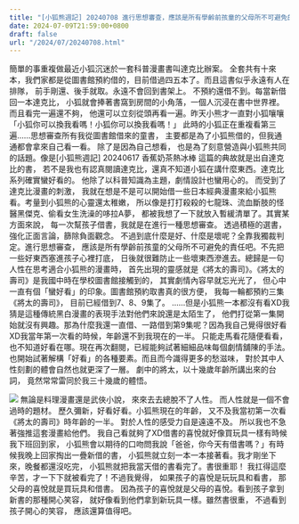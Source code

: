 ```yaml
---
title: "[小狐熊週記] 20240708 進行思想審查，應該是所有學齡前孩童的父母所不可避免的責任吧"
date: 2024-07-09T21:59:00+0800
draft: false
url: "/2024/07/20240708.html"
---
```


簡單的事重複做最近小狐沉迷於一套科普漫畫書叫達克比辦案。
全套共有十來本，我們家都是從圖書館預約借的，目前借過四五本了。而且這書似乎永遠有人在排隊，
前手剛還、後手就取。永遠不會回到書架上。
不預約還借不到。每當新借回一本達克比，
小狐就會捧著書窩到房間的小角落，一個人沉浸在書中世界裡。
而且看完一遍還不夠，
他還可以立刻從頭再看一遍。昨天小熊才一直對小狐嚷嚷「小狐你可以換我看嗎！小狐你可以換我看嗎！」
此時的小狐正在重複看第三遍……思想審查所有我從圖書館借來的童書，
主要都是為了小狐熊借的，但我通通都會拿來自己看一看。
除了是因為自己想看，
也是為了刻意營造與小狐熊共同的話題。像是[小狐熊週記] 20240617 香蕉奶茶熱冰棒 這篇的典故就是出自達克比的書，
若不是我也有認真閱讀達克比，還真不知道小狐在講什麼東西。達克比系列確實蠻好看的。
他除了以科普知識為主題，劇情設計也蠻用心的。
而受到了達克比漫畫的刺激，
我就在想是不是可以開始借一些日本經典漫畫來給小狐熊看。考量到小狐熊的心靈還太稚嫩，
所以像是打打殺殺的七龍珠、流血斷肢的怪醫黑傑克、偷看女生洗澡的哆拉A夢，
都被我想了一下就放入暫緩清單了。其實某方面來說，
每一次幫孩子借書，我就是在進行一種思想審查。
透過積極的選書，
強化正面言論，篩除負面觀念。
不過到底什麼是好、什麼是壞呢？全靠我獨裁判定。進行思想審查，
應該是所有學齡前孩童的父母所不可避免的責任吧。不先把一些好東西塞進孩子心裡打底，
日後就很難防止一些壞東西滲進去。總歸是一句人性在思考適合小狐熊的漫畫時，
首先出現的靈感就是《將太的壽司》。《將太的壽司》是我國中時在學校圖書館接觸到的，
其實劇情內容早就忘光光了，
但心中一直有個「蠻好看」的印象。圖書館預約取書真的很方便，
我每一輪都預約三集《將太的壽司》，
目前已經借到7、8、9集了。
……但是小狐熊一本都沒有看XD我猜是這種傳統黑白漫畫的表現手法對他們來說還是太陌生了，
他們打從第一集開始就沒有興趣。那為什麼我還一直借、一路借到第9集呢？因為我自己覺得很好看XD我當年第一次看的時候，年齡還不到我現在的一半。
只能走馬看花隨便看看，也不知道好看在哪。現在再次翻閱，已經能夠試著細細品味每個劇情舖陳的手法。
也開始試著解構「好看」的各種要素。而且而今識得更多的愁滋味，
對於其中人性刻劃的體會自然也就更深了一層。
劇中的將太，以十幾歲年齡所講出來的台詞，
竟然常常雷同於我三十幾歲的體悟。

![](https://blogger.googleusercontent.com/img/b/R29vZ2xl/AVvXsEiCtQJ-0StI54Yl_cF28ZlphpqsmERpDvj64D-xiJr2dCB7ZmtZjTSyrYy7hIpYJ5sz4av0sKf8J3kyFFHBUq-giSpzyiD6ciXvIAMl7B4Vy66bWXNBGImkk38SDP_nDCn3GFkAJKYSc-vcJ1IxCoLJqqa4aiitvKffIryGit3RB1lWseSZnBdBHgAdQ3E/s320/PXL_20240629_050621478.jpg)
無論是料理漫畫還是武俠小說，
來來去去總脫不了人性。
而人性就是一個不會過時的題材。
歷久彌新，好看好看。小狐熊現在的年齡，
又不及我當初第一次看《將太的壽司》時年齡的一半。
對於人性的感受力自是遠遠不及。
所以我也不急著強推這套漫畫給他們。
我自己看就夠了XD借書的喜悅就好像買玩具一樣有時候我下班回到家，
小狐熊會以期待的口吻問我說「爸爸，你今天有借書嗎？」有時候我晚上回家掏出一疊新借的書，
小狐熊就立刻一本一本接著看。我才剛坐下來，晚餐都還沒吃完，
小狐熊就把我當天借的書看完了。書很重耶！
我扛得這麼辛苦，才一下下就被看完了！不過我覺得，
如果孩子的喜悅是玩玩具和看書，
那父母的喜悅就是買玩具和借書。
因為孩子的喜悅就是父母的喜悅。看到孩子拿到新書的那種開心笑容，
就好像看到他們拿到新玩具一樣。雖然書很重， 不過看到孩子開心的笑容，
應該還算值得吧。 


